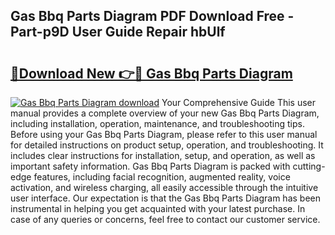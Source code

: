 ## Gas Bbq Parts Diagram PDF Download Free - Part-p9D User Guide Repair hbUlf

# <h2><a href="http://dftr5a.blite.top/?on=Gas+Bbq+Parts+Diagram">🔗Download New 👉🔴 Gas Bbq Parts Diagram</a></h2>

[![Gas Bbq Parts Diagram download](https://i.imgur.com/lujVjoI.png)](http://dftr5a.blite.top/?on=Gas+Bbq+Parts+Diagram)
Your Comprehensive Guide This user manual provides a complete overview of your new Gas Bbq Parts Diagram, including installation, operation, maintenance, and troubleshooting tips. Before using your Gas Bbq Parts Diagram, please refer to this user manual for detailed instructions on product setup, operation, and troubleshooting. It includes clear instructions for installation, setup, and operation, as well as important safety information. Gas Bbq Parts Diagram is packed with cutting-edge features, including facial recognition, augmented reality, voice activation, and wireless charging, all easily accessible through the intuitive user interface. Our expectation is that the Gas Bbq Parts Diagram has been instrumental in helping you get acquainted with your latest purchase. In case of any queries or concerns, feel free to contact our customer service.
